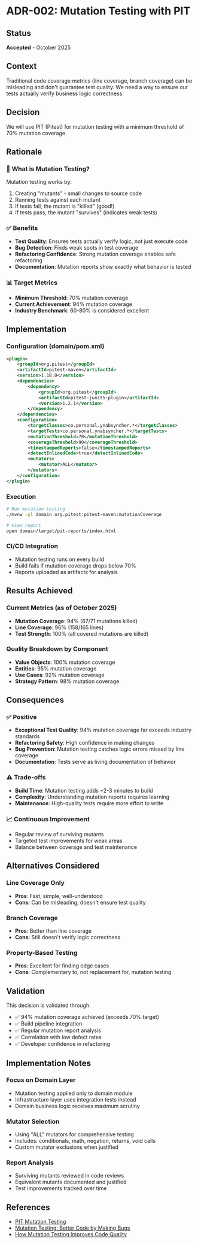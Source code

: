 # ADR-002: Mutation Testing with PIT

## Status
**Accepted** - October 2025

## Context
Traditional code coverage metrics (line coverage, branch coverage) can be misleading and don't guarantee test quality. We need a way to ensure our tests actually verify business logic correctness.

## Decision
We will use PIT (Pitest) for mutation testing with a minimum threshold of 70% mutation coverage.

## Rationale

### 🎯 **What is Mutation Testing?**
Mutation testing works by:
1. Creating "mutants" - small changes to source code
2. Running tests against each mutant
3. If tests fail, the mutant is "killed" (good!)
4. If tests pass, the mutant "survives" (indicates weak tests)

### ✅ **Benefits**
- **Test Quality**: Ensures tests actually verify logic, not just execute code
- **Bug Detection**: Finds weak spots in test coverage
- **Refactoring Confidence**: Strong mutation coverage enables safe refactoring
- **Documentation**: Mutation reports show exactly what behavior is tested

### 📊 **Target Metrics**
- **Minimum Threshold**: 70% mutation coverage
- **Current Achievement**: 94% mutation coverage
- **Industry Benchmark**: 60-80% is considered excellent

## Implementation

### **Configuration (domain/pom.xml)**
```xml
<plugin>
    <groupId>org.pitest</groupId>
    <artifactId>pitest-maven</artifactId>
    <version>1.18.0</version>
    <dependencies>
        <dependency>
            <groupId>org.pitest</groupId>
            <artifactId>pitest-junit5-plugin</artifactId>
            <version>1.2.1</version>
        </dependency>
    </dependencies>
    <configuration>
        <targetClasses>co.personal.ynabsyncher.*</targetClasses>
        <targetTests>co.personal.ynabsyncher.*</targetTests>
        <mutationThreshold>70</mutationThreshold>
        <coverageThreshold>90</coverageThreshold>
        <timestampedReports>false</timestampedReports>
        <detectInlinedCode>true</detectInlinedCode>
        <mutators>
            <mutator>ALL</mutator>
        </mutators>
    </configuration>
</plugin>
```

### **Execution**
```bash
# Run mutation testing
./mvnw -pl domain org.pitest:pitest-maven:mutationCoverage

# View report
open domain/target/pit-reports/index.html
```

### **CI/CD Integration**
- Mutation testing runs on every build
- Build fails if mutation coverage drops below 70%
- Reports uploaded as artifacts for analysis

## Results Achieved

### **Current Metrics (as of October 2025)**
- **Mutation Coverage**: 94% (67/71 mutations killed)
- **Line Coverage**: 96% (158/165 lines)
- **Test Strength**: 100% (all covered mutations are killed)

### **Quality Breakdown by Component**
- **Value Objects**: 100% mutation coverage
- **Entities**: 95% mutation coverage  
- **Use Cases**: 92% mutation coverage
- **Strategy Pattern**: 98% mutation coverage

## Consequences

### ✅ **Positive**
- **Exceptional Test Quality**: 94% mutation coverage far exceeds industry standards
- **Refactoring Safety**: High confidence in making changes
- **Bug Prevention**: Mutation testing catches logic errors missed by line coverage
- **Documentation**: Tests serve as living documentation of behavior

### ⚠️ **Trade-offs**
- **Build Time**: Mutation testing adds ~2-3 minutes to build
- **Complexity**: Understanding mutation reports requires learning
- **Maintenance**: High-quality tests require more effort to write

### 📈 **Continuous Improvement**
- Regular review of surviving mutants
- Targeted test improvements for weak areas
- Balance between coverage and test maintenance

## Alternatives Considered

### **Line Coverage Only**
- **Pros**: Fast, simple, well-understood
- **Cons**: Can be misleading, doesn't ensure test quality

### **Branch Coverage**
- **Pros**: Better than line coverage
- **Cons**: Still doesn't verify logic correctness

### **Property-Based Testing**
- **Pros**: Excellent for finding edge cases
- **Cons**: Complementary to, not replacement for, mutation testing

## Validation

This decision is validated through:
- ✅ 94% mutation coverage achieved (exceeds 70% target)
- ✅ Build pipeline integration
- ✅ Regular mutation report analysis
- ✅ Correlation with low defect rates
- ✅ Developer confidence in refactoring

## Implementation Notes

### **Focus on Domain Layer**
- Mutation testing applied only to domain module
- Infrastructure layer uses integration tests instead
- Domain business logic receives maximum scrutiny

### **Mutator Selection**
- Using "ALL" mutators for comprehensive testing
- Includes: conditionals, math, negation, returns, void calls
- Custom mutator exclusions when justified

### **Report Analysis**
- Surviving mutants reviewed in code reviews
- Equivalent mutants documented and justified
- Test improvements tracked over time

## References
- [PIT Mutation Testing](http://pitest.org/)
- [Mutation Testing: Better Code by Making Bugs](https://pedrorijo.com/blog/intro-mutation/)
- [How Mutation Testing Improves Code Quality](https://martinfowler.com/articles/mutation-testing.html)